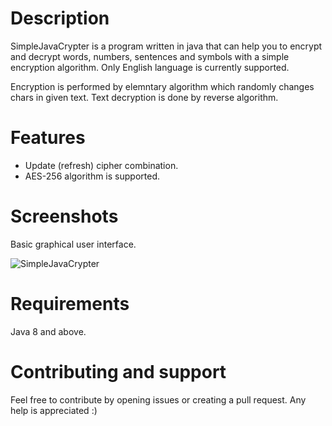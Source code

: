 # Description

SimpleJavaCrypter is a program written in java that can help you to encrypt and decrypt words, numbers, sentences and symbols with a simple encryption algorithm. Only English language is currently supported.

Encryption is performed by elemntary algorithm which randomly changes chars in given text. Text decryption is done by reverse algorithm.

# Features

* Update (refresh) cipher combination.
* AES-256 algorithm is supported.

# Screenshots

Basic graphical user interface.

![SimpleJavaCrypter](https://raw.githubusercontent.com/MasterFlomaster1/SimpleJavaCrypter/master/content/Capture.PNG)


# Requirements

Java 8 and above.

# Contributing and support

Feel free to contribute by opening issues or creating a pull request. Any help is appreciated :)

